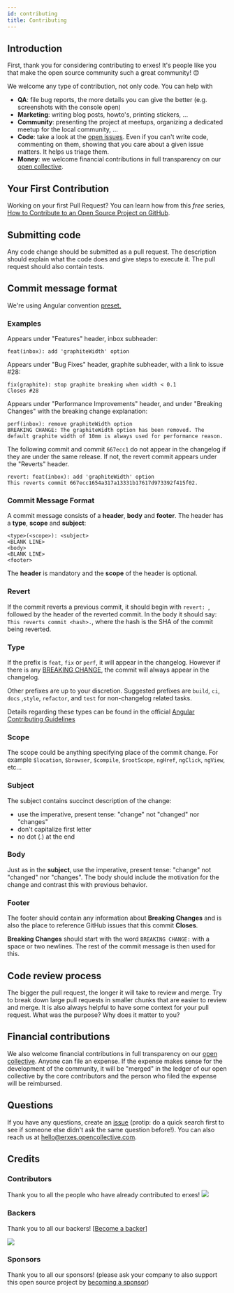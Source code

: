 ```yaml
---
id: contributing
title: Contributing
---
```

## Introduction

First, thank you for considering contributing to erxes! It's people like you that make the open source community such a great community! 😊

We welcome any type of contribution, not only code. You can help with
- **QA**: file bug reports, the more details you can give the better (e.g. screenshots with the console open)
- **Marketing**: writing blog posts, howto's, printing stickers, ...
- **Community**: presenting the project at meetups, organizing a dedicated meetup for the local community, ...
- **Code**: take a look at the [open issues](issues). Even if you can't write code, commenting on them, showing that you care about a given issue matters. It helps us triage them.
- **Money**: we welcome financial contributions in full transparency on our [open collective](https://opencollective.com/erxes).

## Your First Contribution

Working on your first Pull Request? You can learn how from this *free* series, [How to Contribute to an Open Source Project on GitHub](https://egghead.io/series/how-to-contribute-to-an-open-source-project-on-github).

## Submitting code

Any code change should be submitted as a pull request. The description should explain what the code does and give steps to execute it. The pull request should also contain tests.

## Commit message format

 We're using Angular convention [preset.](https://github.com/conventional-changelog/conventional-changelog/blob/master/packages/conventional-changelog-angular/README.md)

 ### Examples

 Appears under "Features" header, inbox subheader:

 ```
feat(inbox): add 'graphiteWidth' option
```

 Appears under "Bug Fixes" header, graphite subheader, with a link to issue #28:

 ```
fix(graphite): stop graphite breaking when width < 0.1
 Closes #28
```

 Appears under "Performance Improvements" header, and under "Breaking Changes" with the breaking change explanation:

 ```
perf(inbox): remove graphiteWidth option
 BREAKING CHANGE: The graphiteWidth option has been removed. The default graphite width of 10mm is always used for performance reason.
```

 The following commit and commit `667ecc1` do not appear in the changelog if they are under the same release. If not, the revert commit appears under the "Reverts" header.

 ```
revert: feat(inbox): add 'graphiteWidth' option
 This reverts commit 667ecc1654a317a13331b17617d973392f415f02.
```

 ### Commit Message Format

 A commit message consists of a **header**, **body** and **footer**.  The header has a **type**, **scope** and **subject**:

 ```
<type>(<scope>): <subject>
<BLANK LINE>
<body>
<BLANK LINE>
<footer>
```

 The **header** is mandatory and the **scope** of the header is optional.

 ### Revert

 If the commit reverts a previous commit, it should begin with `revert: `, followed by the header of the reverted commit. In the body it should say: `This reverts commit <hash>.`, where the hash is the SHA of the commit being reverted.

 ### Type

 If the prefix is `feat`, `fix` or `perf`, it will appear in the changelog. However if there is any [BREAKING CHANGE](#footer), the commit will always appear in the changelog.

 Other prefixes are up to your discretion. Suggested prefixes are `build`, `ci`, `docs` ,`style`, `refactor`, and `test` for non-changelog related tasks.

 Details regarding these types can be found in the official [Angular Contributing Guidelines](https://github.com/angular/angular/blob/master/CONTRIBUTING.md#type)

 ### Scope

 The scope could be anything specifying place of the commit change. For example `$location`,
`$browser`, `$compile`, `$rootScope`, `ngHref`, `ngClick`, `ngView`, etc...

 ### Subject

 The subject contains succinct description of the change:

 * use the imperative, present tense: "change" not "changed" nor "changes"
* don't capitalize first letter
* no dot (.) at the end

 ### Body

 Just as in the **subject**, use the imperative, present tense: "change" not "changed" nor "changes".
The body should include the motivation for the change and contrast this with previous behavior.

 ### Footer

 The footer should contain any information about **Breaking Changes** and is also the place to
reference GitHub issues that this commit **Closes**.

 **Breaking Changes** should start with the word `BREAKING CHANGE:` with a space or two newlines. The rest of the commit message is then used for this.

## Code review process

The bigger the pull request, the longer it will take to review and merge. Try to break down large pull requests in smaller chunks that are easier to review and merge.
It is also always helpful to have some context for your pull request. What was the purpose? Why does it matter to you?

## Financial contributions

We also welcome financial contributions in full transparency on our [open collective](https://opencollective.com/erxes).
Anyone can file an expense. If the expense makes sense for the development of the community, it will be "merged" in the ledger of our open collective by the core contributors and the person who filed the expense will be reimbursed.

## Questions

If you have any questions, create an [issue](issue) (protip: do a quick search first to see if someone else didn't ask the same question before!).
You can also reach us at hello@erxes.opencollective.com.

## Credits

### Contributors

Thank you to all the people who have already contributed to erxes!
<a href="graphs/contributors"><img src="https://opencollective.com/erxes/contributors.svg?width=890" /></a>

### Backers

Thank you to all our backers! [[Become a backer](https://opencollective.com/erxes#backer)]

<a href="https://opencollective.com/erxes#backers" target="_blank"><img src="https://opencollective.com/erxes/backers.svg?width=890"></a>


### Sponsors

Thank you to all our sponsors! (please ask your company to also support this open source project by [becoming a sponsor](https://opencollective.com/erxes#sponsor))
